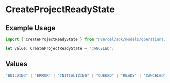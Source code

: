 # CreateProjectReadyState

## Example Usage

```typescript
import { CreateProjectReadyState } from "@vercel/sdk/models/operations/createproject.js";

let value: CreateProjectReadyState = "CANCELED";
```

## Values

```typescript
"BUILDING" | "ERROR" | "INITIALIZING" | "QUEUED" | "READY" | "CANCELED"
```